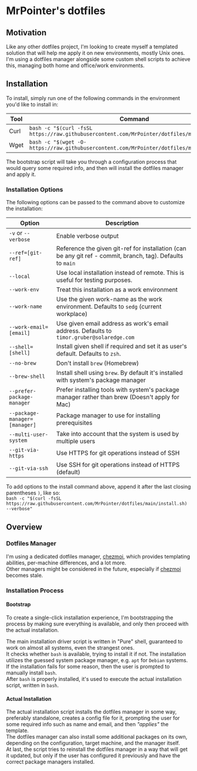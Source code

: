 # MrPointer's dotfiles

## Motivation

Like any other dotfiles project, I'm looking to create myself
a templated solution that will help me apply it on new environments, mostly Unix ones.  
I'm using a dotfiles manager alongside some custom shell scripts to achieve this,
managing both home and office/work environments.  

## Installation

To install, simply run one of the following commands
in the environment you'd like to install in:  

| Tool | Command                                                                                        |
| ---- | ---------------------------------------------------------------------------------------------- |
| Curl | `bash -c "$(curl -fsSL https://raw.githubusercontent.com/MrPointer/dotfiles/main/install.sh)"` |
| Wget | `bash -c "$(wget -O- https://raw.githubusercontent.com/MrPointer/dotfiles/main/install.sh)"`   |

The bootstrap script will take you through a configuration process
that would query some required info, and then will install the dotfiles manager and apply it.  

### Installation Options

The following options can be passed to the command above to customize the installation:  

| Option                        | Description                                                                                                 |
| ----------------------------- | ----------------------------------------------------------------------------------------------------------- |
| `-v` or `--verbose`           | Enable verbose output                                                                                       |
| `--ref=[git-ref]`             | Reference the given git-ref for installation (can be any git ref - commit, branch, tag). Defaults to `main` |
| `--local`                     | Use local installation instead of remote. This is useful for testing purposes.                              |
| `--work-env`                  | Treat this installation as a work environment                                                               |
| `--work-name`                 | Use the given work-name as the work environment. Defaults to `sedg` (current workplace)                     |
| `--work-email=[email]`        | Use given email address as work's email address. Defaults to `timor.gruber@solaredge.com`                   |
| `--shell=[shell]`             | Install given shell if required and set it as user's default. Defaults to `zsh`.                            |
| `--no-brew`                   | Don't install `brew` (Homebrew)                                                                             |
| `--brew-shell`                | Install shell using `brew`. By default it's installed with system's package manager                         |
| `--prefer-package-manager`    | Prefer installing tools with system's package manager rather than brew (Doesn't apply for Mac)              |
| `--package-manager=[manager]` | Package manager to use for installing prerequisites                                                         |
| `--multi-user-system`         | Take into account that the system is used by multiple users                                                 |
| `--git-via-https`             | Use HTTPS for git operations instead of SSH                                                                 |
| `--git-via-ssh`               | Use SSH for git operations instead of HTTPS (default)                                                       |

To add options to the install command above, append it after the last closing parentheses `)`, like so:  
`bash -c "$(curl -fsSL https://raw.githubusercontent.com/MrPointer/dotfiles/main/install.sh) --verbose"`

## Overview

### Dotfiles Manager

I'm using a dedicated dotfiles manager, [chezmoi][chezmoi-url], which provides templating abilities,
per-machine differences, and a lot more.  
Other managers might be considered in the future, especially if [chezmoi][chezmoi-url] becomes stale.  

### Installation Process

#### Bootstrap

To create a single-click installation experience, I'm bootstrapping the process
by making sure everything is available, and only then proceed with the actual installation.  

The main installation driver script is written in "Pure" shell,
guaranteed to work on almost all systems, even the strangest ones.  
It checks whether `bash` is available, trying to install it if not.
The installation utilizes the guessed system package manager, e.g. `apt` for `Debian` systems.  
If the installation fails for some reason, then the user is prompted to manually install `bash`.  
After `bash` is properly installed, it's used to execute the actual installation script, written in `bash`.  

#### Actual Installation

The actual installation script installs the dotfiles manager in some way, preferably standalone,
creates a config file for it, prompting the user for some required info such as name and email,
and then *"applies"* the template.  
The dotfiles manager can also install some additional packages on its own, depending on the configuration,
target machine, and the manager itself.  
At last, the script tries to reinstall the dotfiles manager in a way that will get it updated,
but only if the user has configured it previously and have the correct package managers installed.

[chezmoi-url]: https://www.chezmoi.io/

